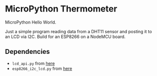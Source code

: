 # MicroPython Thermometer

MicroPython Hello World.

Just a simple program reading data from a DHT11 sensor and posting it to an LCD via I2C. Build for an ESP8266 on a NodeMCU board.

## Dependencies

+ ``lcd_api.py`` from [here](https://github.com/dhylands/python_lcd/blob/master/lcd/lcd_api.py)
+ ``esp8266_i2c_lcd.py`` from [here](https://github.com/dhylands/python_lcd/blob/master/lcd/esp8266_i2c_lcd.py)
